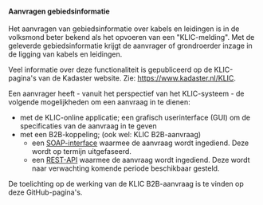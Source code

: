 ﻿#### Aanvragen gebiedsinformatie

Het aanvragen van gebiedsinformatie over kabels en leidingen is in de volksmond beter bekend als het opvoeren van een "KLIC-melding".
Met de geleverde gebiedsinformatie krijgt de aanvrager of grondroerder inzage in de ligging van kabels en leidingen.

Veel informatie over deze functionaliteit is gepubliceerd op de KLIC-pagina's van de Kadaster website. Zie: https://www.kadaster.nl/KLIC.

Een aanvrager heeft - vanuit het perspectief van het KLIC-systeem - de volgende mogelijkheden om een aanvraag in te dienen:
- met de KLIC-online applicatie; een grafisch userinterface (GUI) om de specificaties van de aanvraag in te geven
- met een B2B-koppeling; (ook wel: KLIC B2B-aanvraag)
  - een [SOAP-interface](B2B%20SOAP%20(deprecated)/) waarmee de aanvraag wordt ingediend. Deze wordt op termijn uitgefaseerd.
  - een [REST-API](B2B%20REST%20API/) waarmee de aanvraag wordt ingediend. Deze wordt naar verwachting komende periode beschikbaar gesteld.



De toelichting op de werking van de KLIC B2B-aanvraag is te vinden op deze GitHub-pagina's. 


